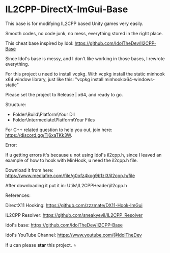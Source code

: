# IL2CPP-DirectX-ImGui-Base
This base is for modifying IL2CPP based Unity games very easily.

Smooth codes, no code junk, no mess, everything stored in the right place.

This cheat base inspired by Idol: https://github.com/IdolTheDev/Il2CPP-Base

Since Idol's base is messy, and I don't like working in those bases, I rewrote everything.

For this project u need to install vcpkg.
With vcpkg install the static minhook x64 window library, just like this: "vcpkg install minhook:x64-windows-static"

Please set the project to Release | x64, and ready to go.

Structure:
- Folder\Build\Platform\Your Dll
- Folder\Intermediate\Platform\Your Files

For C++ related question to help you out, join here: https://discord.gg/Tj6xaTKk3W.

Error:

If u getting errors it's because u not using Idol's il2cpp.h, since I leaved an example of how to hook with MinHook, u need the il2cpp.h file.

Download it from here: https://www.mediafire.com/file/g0ofz4kog9b1zl3/il2cpp.h/file

After downloading it put it in: Utils\IL2CPPHeader\il2cpp.h

References:

DirectX11 Hooking: https://github.com/zzzmate/DX11-Hook-ImGui

IL2CPP Resolver: https://github.com/sneakyevil/IL2CPP_Resolver

Idol's base: https://github.com/IdolTheDev/Il2CPP-Base

Idol's YouTube Channel: https://www.youtube.com/@IdolTheDev

If u can please **star** this project. ⭐
